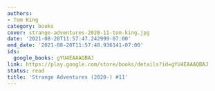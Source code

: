 ```yaml
---
authors:
- Tom King
category: books
cover: strange-adventures-2020-11-tom-king.jpg
date: '2021-08-20T11:57:47.242999-07:00'
end_date: '2021-08-20T11:57:48.936141-07:00'
ids:
  google_books: gYU4EAAAQBAJ
link: https://play.google.com/store/books/details?id=gYU4EAAAQBAJ
status: read
title: 'Strange Adventures (2020-) #11'
---
```

